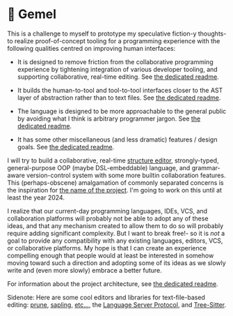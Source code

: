 # 🌳 Gemel

This is a challenge to myself to prototype my speculative fiction-y thoughts- to realize proof-of-concept tooling for a programming experience with the following qualities centred on improving human interfaces:

- It is designed to remove friction from the collaborative programming experience by tightening integration of various developer tooling, and supporting collaborative, real-time editing. See [the dedicated readme](doc/design/collaboration.md).

- It builds the human-to-tool and tool-to-tool interfaces closer to the AST layer of abstraction rather than to text files. See [the dedicated readme](doc/design/ast.md).

- The language is designed to be more approachable to the general public by avoiding what I think is arbitrary programmer jargon. See [the dedicated readme](doc/design/terminology.md).

- It has some other miscellaneous (and less dramatic) features / design goals. See [the dedicated readme](doc/design/non-dramatic.md).

I will try to build a collaborative, real-time [structure editor](https://wikipedia.org/wiki/Structure_editor), strongly-typed, general-purpose OOP (maybe DSL-embeddable) language, and grammar-aware version-control system with some more builtin collaboration features. This (perhaps-obscene) amalgamation of commonly separated concerns is the inspiration for [the name of the project](https://wikipedia.org/wiki/Inosculation). I'm going to work on this until at least the year 2024.

I realize that our current-day programming languages, IDEs, VCS, and collaboration platforms will probably not be able to adopt any of these ideas, and that any mechanism created to allow them to do so will probably require adding significant complexity. But I want to break free!- so it is _not_ a goal to provide any compatibility with any existing languages, editors, VCS, or collaborative platforms. My hope is that I can create an experience compelling enough that people would at least be interested in somehow moving toward such a direction and adopting some of its ideas as we slowly write and (even more slowly) embrace a better future.

For information about the project architecture, see [the dedicated readme](doc/design/architecture.md).

Sidenote: Here are some cool editors and libraries for text-file-based editing: [prune](https://www.facebook.com/notes/994298340981590/), [sapling](https://github.com/kneasle/sapling), [etc...](https://www.reddit.com/r/nosyntax/wiki/projects), the [Language Server Protocol](https://microsoft.github.io/language-server-protocol/), and [Tree-Sitter](https://tree-sitter.github.io/tree-sitter/).

